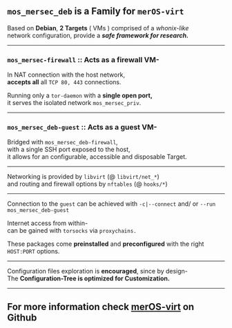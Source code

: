 ## `mos_mersec_deb` is a Family for `merOS-virt`


Based on **Debian**, **2 Targets** ( VMs ) comprised of a *whonix-like* <br> network configuration, provide a ***safe framework for research.***
___

### `mos_mersec-firewall` :: Acts as a firewall VM- <br>

In NAT connection with the host network, <br> 
 **accepts all** all `TCP 80, 443` connections. <br>

Running only a `tor-daemon` with a **single open port,** <br> 
it serves the isolated network `mos_mersec_priv`.

___

### `mos_mersec_deb-guest` :: Acts as a guest VM- <br>

Bridged with `mos_mersec_deb-firewall`, <br> 
with a single SSH port exposed to the host,<br> 
it allows for an configurable, accessible and disposable Target.<br>

___

Networking is provided by `libvirt` (@ `libvirt/net_*`) <br>
and routing and firewall options by `nftables` (@ `hooks/*`)

---

Connection to the `guest` can be achieved with `-c|--connect` and/ or `--run` `mos_mersec_deb-guest`<br>

Internet access from within- <br>
can be gained with `torsocks` via `proxychains.` <br>

These packages come **preinstalled** and **preconfigured** with the right `HOST:PORT` options. <br>

___

Configuration files exploration is **encouraged**,
since by design- <br> 
The **Configuration-Tree is optimized for Customization.**

---

## For more information check [merOS-virt](https://github.com/AranAilbhe/merOS-virt) on Github
